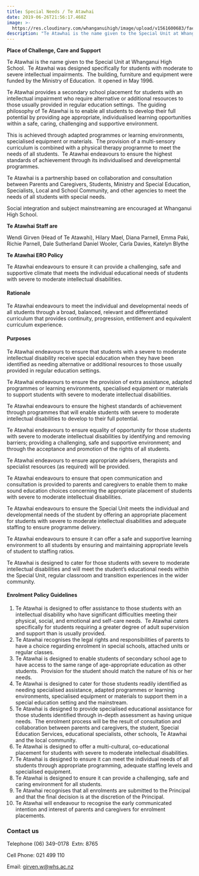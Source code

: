 ```yaml
---
title: Special Needs / Te Atawhai
date: 2019-06-26T21:56:17.468Z
image: >-
  https://res.cloudinary.com/whanganuihigh/image/upload/v1561600683/facilities/Te_Atawhai_01.jpg
description: "Te Atawhai is the name given to the Special Unit at Whanganui High School.\_ Te Atawhai was designed specifically for students with moderate to severe intellectual impairments.\_ The building, furniture and equipment were funded by the Ministry of Education.\_ It opened in May 1996.\n"
---
```

**Place of Challenge, Care and Support**

Te Atawhai is the name given to the Special Unit at Whanganui High School.  Te Atawhai was designed specifically for students with moderate to severe intellectual impairments.  The building, furniture and equipment were funded by the Ministry of Education.  It opened in May 1996.

Te Atawhai provides a secondary school placement for students with an intellectual impairment who require alternative or additional resources to those usually provided in regular education settings.  The guiding philosophy of Te Atawhai is to enable all students to develop their full potential by providing age appropriate, individualised learning opportunities within a safe, caring, challenging and supportive environment.

This is achieved through adapted programmes or learning environments, specialised equipment or materials.  The provision of a multi-sensory curriculum is combined with a physical therapy programme to meet the needs of all students.  Te Atawhai endeavours to ensure the highest standards of achievement through its individualised and developmental programmes.

Te Atawhai is a partnership based on collaboration and consultation between Parents and Caregivers, Students, Ministry and Special Education, Specialists, Local and School Community, and other agencies to meet the needs of all students with special needs.

Social integration and subject mainstreaming are encouraged at Whanganui High School. 

**Te Atawhai Staff are**

Wendi Girven (Head of Te Atawahi), Hilary Mael, Diana Parnell, Emma Paki, Richie Parnell, Dale Sutherland Daniel Wooler, Carla Davies, Katelyn Blythe

**Te Atawhai ERO Policy**

Te Atawhai endeavours to ensure it can provide a challenging, safe and supportive climate that meets the individual educational needs of students with severe to moderate intellectual disabilities.

#### Rationale

Te Atawhai endeavours to meet the individual and developmental needs of all students through a broad, balanced, relevant and differentiated curriculum that provides continuity, progression, entitlement and equivalent curriculum experience.

#### Purposes

Te Atawhai endeavours to ensure that students with a severe to moderate intellectual disability receive special education when they have been identified as needing alternative or additional resources to those usually provided in regular education settings.

Te Atawhai endeavours to ensure the provision of extra assistance, adapted programmes or learning environments, specialised equipment or materials to support students with severe to moderate intellectual disabilities.

Te Atawhai endeavours to ensure the highest standards of achievement through programmes that will enable students with severe to moderate intellectual disabilities to develop to their full potential.

Te Atawhai endeavours to ensure equality of opportunity for those students with severe to moderate intellectual disabilities by identifying and removing barriers; providing a challenging, safe and supportive environment; and through the acceptance and promotion of the rights of all students.

Te Atawhai endeavours to ensure appropriate advisers, therapists and specialist resources (as required) will be provided.

Te Atawhai endeavours to ensure that open communication and consultation is provided to parents and caregivers to enable them to make sound education choices concerning the appropriate placement of students with severe to moderate intellectual disabilities.

Te Atawhai endeavours to ensure the Special Unit meets the individual and developmental needs of the student by offering an appropriate placement for students with severe to moderate intellectual disabilities and adequate staffing to ensure programme delivery.

Te Atawhai endeavours to ensure it can offer a safe and supportive learning environment to all students by ensuring and maintaining appropriate levels of student to staffing ratios.

Te Atawhai is designed to cater for those students with severe to moderate intellectual disabilities and will meet the student’s educational needs within the Special Unit, regular classroom and transition experiences in the wider community.

#### Enrolment Policy Guidelines

1. Te Atawhai is designed to offer assistance to those students with an intellectual disability who have significant difficulties meeting their physical, social, and emotional and self-care needs.  Te Atawhai caters specifically for students requiring a greater degree of adult supervision and support than is usually provided.
2. Te Atawhai recognises the legal rights and responsibilities of parents to have a choice regarding enrolment in special schools, attached units or regular classes.
3. Te Atawhai is designed to enable students of secondary school age to have access to the same range of age-appropriate education as other students.  Provision for the student should match the nature of his or her needs.
4. Te Atawhai is designed to cater for those students readily identified as needing specialised assistance, adapted programmes or learning environments, specialised equipment or materials to support them in a special education setting and the mainstream.
5. Te Atawhai is designed to provide specialised educational assistance for those students identified through in-depth assessment as having unique needs.  The enrolment process will be the result of consultation and collaboration between parents and caregivers, the student, Special Education Services, educational specialists, other schools, Te Atawhai and the local community.
6. Te Atawhai is designed to offer a multi-cultural, co-educational placement for students with severe to moderate intellectual disabilities.
7. Te Atawhai is designed to ensure it can meet the individual needs of all students through appropriate programming, adequate staffing levels and specialised equipment.
8. Te Atawhai is designed to ensure it can provide a challenging, safe and caring environment for all students.
9. Te Atawhai recognises that all enrolments are submitted to the Principal and that the final decision is at the discretion of the Principal.
10. Te Atawhai will endeavour to recognise the early communicated intention and interest of parents and caregivers for enrolment placements.

### Contact us

Telephone (06) 349-0178  Extn: 8765

Cell Phone: 021 499 110

Email: girven.w@whs.ac.nz
